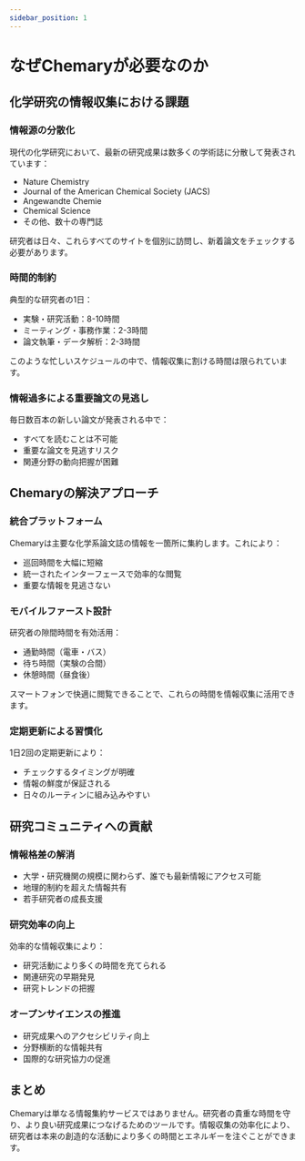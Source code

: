 ```yaml
---
sidebar_position: 1
---
```


# なぜChemaryが必要なのか

## 化学研究の情報収集における課題

### 情報源の分散化

現代の化学研究において、最新の研究成果は数多くの学術誌に分散して発表されています：

- Nature Chemistry
- Journal of the American Chemical Society (JACS)
- Angewandte Chemie
- Chemical Science
- その他、数十の専門誌

研究者は日々、これらすべてのサイトを個別に訪問し、新着論文をチェックする必要があります。

### 時間的制約

典型的な研究者の1日：
- 実験・研究活動：8-10時間
- ミーティング・事務作業：2-3時間
- 論文執筆・データ解析：2-3時間

このような忙しいスケジュールの中で、情報収集に割ける時間は限られています。

### 情報過多による重要論文の見逃し

毎日数百本の新しい論文が発表される中で：
- すべてを読むことは不可能
- 重要な論文を見逃すリスク
- 関連分野の動向把握が困難

## Chemaryの解決アプローチ

### 統合プラットフォーム

Chemaryは主要な化学系論文誌の情報を一箇所に集約します。これにより：
- 巡回時間を大幅に短縮
- 統一されたインターフェースで効率的な閲覧
- 重要な情報を見逃さない

### モバイルファースト設計

研究者の隙間時間を有効活用：
- 通勤時間（電車・バス）
- 待ち時間（実験の合間）
- 休憩時間（昼食後）

スマートフォンで快適に閲覧できることで、これらの時間を情報収集に活用できます。

### 定期更新による習慣化

1日2回の定期更新により：
- チェックするタイミングが明確
- 情報の鮮度が保証される
- 日々のルーティンに組み込みやすい

## 研究コミュニティへの貢献

### 情報格差の解消

- 大学・研究機関の規模に関わらず、誰でも最新情報にアクセス可能
- 地理的制約を超えた情報共有
- 若手研究者の成長支援

### 研究効率の向上

効率的な情報収集により：
- 研究活動により多くの時間を充てられる
- 関連研究の早期発見
- 研究トレンドの把握

### オープンサイエンスの推進

- 研究成果へのアクセシビリティ向上
- 分野横断的な情報共有
- 国際的な研究協力の促進

## まとめ

Chemaryは単なる情報集約サービスではありません。研究者の貴重な時間を守り、より良い研究成果につなげるためのツールです。情報収集の効率化により、研究者は本来の創造的な活動により多くの時間とエネルギーを注ぐことができます。